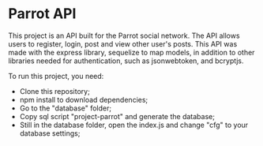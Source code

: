 # Parrot API

This project is an API built for the Parrot social network. The API allows users to register, login, post and view other user's posts. This API was made with the express library, sequelize to map models, in addition to other libraries needed for authentication, such as jsonwebtoken, and bcryptjs.

To run this project, you need:
- Clone this repository;
- npm install to download dependencies;
- Go to the "database" folder;
- Copy sql script "project-parrot" and generate the database;
- Still in the database folder, open the index.js and change "cfg" to your database settings;